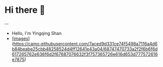 # Hi there 👋
--
- Hello, I'm Yingqing Shan
- [[images](https://camo.githubusercontent.com/7aced9d331ce74f5498a7116a4d6b84beabe25cbb48258524d4ff12641e43a04/68747470733a2f2f6b6f6d617265762e636f6d2f67687076632f3f757365726e616d653d777572616e7875)](https://camo.githubusercontent.com/7aced9d331ce74f5498a7116a4d6b84beabe25cbb48258524d4ff12641e43a04/68747470733a2f2f6b6f6d617265762e636f6d2f67687076632f3f757365726e616d653d777572616e7875)
